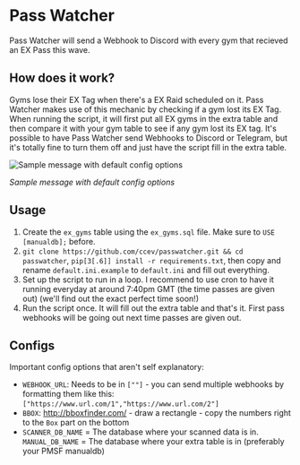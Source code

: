 # Pass Watcher
Pass Watcher will send a Webhook to Discord with every gym that recieved an EX Pass this wave.

## How does it work?
Gyms lose their EX Tag when there's a EX Raid scheduled on it. Pass Watcher makes use of this mechanic by checking if a gym lost its EX Tag. When running the script, it will first put all EX gyms in the extra table and then compare it with your gym table to see if any gym lost its EX tag.
It's possible to have Pass Watcher send Webhooks to Discord or Telegram, but it's totally fine to turn them off and just have the script fill in the extra table.


![Sample message with default config options](https://i.imgur.com/ujixheG.png)

*Sample message with default config options*

## Usage
1. Create the `ex_gyms` table using the `ex_gyms.sql` file. Make sure to `USE [manualdb];` before.
2. `git clone https://github.com/ccev/passwatcher.git && cd passwatcher`, `pip[3[.6]] install -r requirements.txt`, then copy and rename `default.ini.example` to `default.ini` and fill out everything.
3. Set up the script to run in a loop. I recommend to use cron to have it running everyday at around 7:40pm GMT (the time passes are given out) (we'll find out the exact perfect time soon!)
4. Run the script once. It will fill out the extra table and that's it. First pass webhooks will be going out next time passes are given out.

## Configs
Important config options that aren't self explanatory:
- `WEBHOOK_URL`: Needs to be in `[""]` - you can send multiple webhooks by formatting them like this: `["https://www.url.com/1","https://www.url.com/2"]`
- `BBOX`: http://bboxfinder.com/ - draw a rectangle - copy the numbers right to the `Box` part on the bottom
- `SCANNER_DB_NAME` = The database where your scanned data is in. `MANUAL_DB_NAME` = The database where your extra table is in (preferably your PMSF manualdb)

